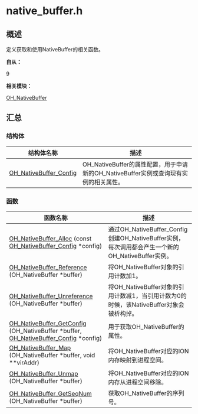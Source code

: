 # native_buffer.h


## 概述

定义获取和使用NativeBuffer的相关函数。

**自从：**

9

**相关模块：**

[OH_NativeBuffer](_o_h___native_buffer.md)


## 汇总


### 结构体

| 结构体名称 | 描述 |
| -------- | -------- |
| [OH_NativeBuffer_Config](_o_h___native_buffer___config.md) | OH_NativeBuffer的属性配置，用于申请新的OH_NativeBuffer实例或查询现有实例的相关属性。 |


### 函数

| 函数名称 | 描述 |
| -------- | -------- |
| [OH_NativeBuffer_Alloc](_o_h___native_buffer.md#oh_nativebuffer_alloc) (const [OH_NativeBuffer_Config](_o_h___native_buffer___config.md) \*config) | 通过OH_NativeBuffer_Config创建OH_NativeBuffer实例，每次调用都会产生一个新的OH_NativeBuffer实例。 |
| [OH_NativeBuffer_Reference](_o_h___native_buffer.md#oh_nativebuffer_reference) (OH_NativeBuffer \*buffer) | 将OH_NativeBuffer对象的引用计数加1。 |
| [OH_NativeBuffer_Unreference](_o_h___native_buffer.md#oh_nativebuffer_unreference) (OH_NativeBuffer \*buffer) | 将OH_NativeBuffer对象的引用计数减1，当引用计数为0的时候，该NativeBuffer对象会被析构掉。 |
| [OH_NativeBuffer_GetConfig](_o_h___native_buffer.md#oh_nativebuffer_getconfig) (OH_NativeBuffer \*buffer, [OH_NativeBuffer_Config](_o_h___native_buffer___config.md) \*config) | 用于获取OH_NativeBuffer的属性。 |
| [OH_NativeBuffer_Map](_o_h___native_buffer.md#oh_nativebuffer_map) (OH_NativeBuffer \*buffer, void \*\*virAddr) | 将OH_NativeBuffer对应的ION内存映射到进程空间。 |
| [OH_NativeBuffer_Unmap](_o_h___native_buffer.md#oh_nativebuffer_unmap) (OH_NativeBuffer \*buffer) | 将OH_NativeBuffer对应的ION内存从进程空间移除。 |
| [OH_NativeBuffer_GetSeqNum](_o_h___native_buffer.md#oh_nativebuffer_getseqnum) (OH_NativeBuffer \*buffer) | 获取OH_NativeBuffer的序列号。 |
